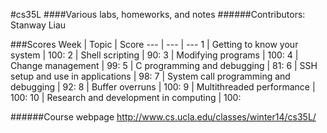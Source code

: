 #cs35L
####Various labs, homeworks, and notes
######Contributors: Stanway Liau

###Scores
Week | Topic | Score
--- | --- | ---
1 | Getting to know your system | 100:
2 | Shell scripting | 90:
3 | Modifying programs | 100:
4 | Change management | 99:
5 | C programming and debugging | 81:
6 | SSH setup and use in applications | 98:
7 | System call programming and debugging | 92:
8 | Buffer overruns | 100:
9 | Multithreaded performance | 100:
10 | Research and development in computing | 100:

######Course webpage
http://www.cs.ucla.edu/classes/winter14/cs35L/
